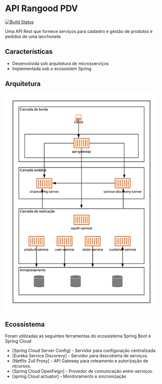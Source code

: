 # API Rangood PDV


[![Build Status](https://img.shields.io/badge/build-passing-brightgreen)](https://img.shields.io/badge/build-passing-brightgreen)

Uma API Rest que fornece serviços para cadastro e gestão de produtos e pedidos de uma lanchonete.

## Características

- Desenvolvida sob arquitetura de microsserviços
- Implementada sob o ecossistem Spring


## Arquitetura

![](https://github.com/gersonguimares/rangood-pdv/raw/master/diagrama_arquitetura.png)

## Ecossistema

Foram utilizadas as seguintes ferramentas do ecossistema Spring Boot e Spring Cloud

- [Spring Cloud Server Config] - Servidor para configuração centralizada
- [Eureka Service Discorevy] - Servidor para descoberta de serviços.
- [Netflix Zull Proxy] - API Gateway para roteamento e autorização de recursos.
- [Spring Cloud OpenFeign] - Provedor de comunicação entre-serviços.
- [spring Cloud actuator] - Monitoramento e sincronização

